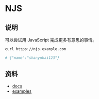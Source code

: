 # NJS

## 说明

可以尝试用 JavaScript 完成更多有意思的事情。

```bash
curl https://njs.example.com

# {"name":"shanyuhai123"}
```



## 资料

+ [docs](http://nginx.org/en/docs/njs/)
+ [examples](http://nginx.org/en/docs/njs/examples.html)
